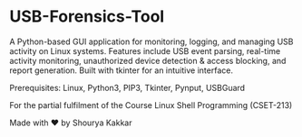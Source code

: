 # USB-Forensics-Tool
A Python-based GUI application for monitoring, logging, and managing USB activity on Linux systems. Features include USB event parsing, real-time activity monitoring, unauthorized device detection &amp; access blocking, and report generation. Built with tkinter for an intuitive interface.

Prerequisites: Linux, Python3, PIP3, Tkinter, Pynput, USBGuard


For the partial fulfilment of the Course Linux Shell Programming (CSET-213)


Made with ❤️ by Shourya Kakkar
